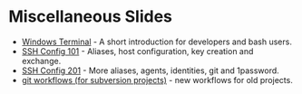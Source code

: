 # Miscellaneous Slides

* [Windows Terminal](terminal/windows-terminal.md) - A short introduction for developers and bash users.
* [SSH Config 101](ssh_config/ssh_config_101.md) - Aliases, host configuration, key creation and exchange.
* [SSH Config 201](ssh_config/ssh_config_201.md) - More aliases, agents, identities, git and 1password.
* [git workflows (for subversion projects)](git_workflows/git_workflows.md) - new workflows for old projects.
